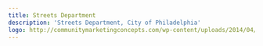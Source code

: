 ```yaml
---
title: Streets Department
description: 'Streets Department, City of Philadelphia'
logo: http://communitymarketingconcepts.com/wp-content/uploads/2014/04/community-marketing-concept-city-of-phila-recycle-logo-2.jpg
---
```

